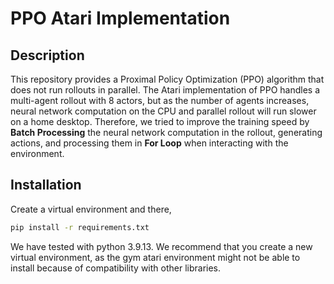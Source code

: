 # PPO Atari Implementation

## Description
This repository provides a Proximal Policy Optimization (PPO) algorithm that does not run rollouts in parallel.
The Atari implementation of PPO handles a multi-agent rollout with 8 actors, but as the number of agents increases, neural network computation on the CPU and parallel rollout will run slower on a home desktop.
Therefore, we tried to improve the training speed by **Batch Processing** the neural network computation in the rollout, generating actions, and processing them in **For Loop** when interacting with the environment.

## Installation
Create a virtual environment and there,
```bash
pip install -r requirements.txt
```
We have tested with python 3.9.13.
We recommend that you create a new virtual environment, as the gym atari environment might not be able to install because of compatibility with other libraries.
